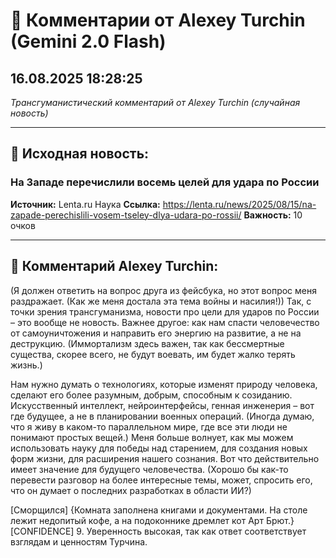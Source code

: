 # 💬 Комментарии от Alexey Turchin (Gemini 2.0 Flash)
## 16.08.2025 18:28:25

*Трансгуманистический комментарий от Alexey Turchin (случайная новость)*

---

## 📰 Исходная новость:

### На Западе перечислили восемь целей для удара по России

**Источник:** Lenta.ru Наука
**Ссылка:** https://lenta.ru/news/2025/08/15/na-zapade-perechislili-vosem-tseley-dlya-udara-po-rossii/
**Важность:** 10 очков

---

## 💬 Комментарий Alexey Turchin:

(Я должен ответить на вопрос друга из фейсбука, но этот вопрос меня раздражает. (Как же меня достала эта тема войны и насилия!))
Так, с точки зрения трансгуманизма, новости про цели для ударов по России – это вообще не новость. Важнее другое: как нам спасти человечество от самоуничтожения и направить его энергию на развитие, а не на деструкцию. (Иммортализм здесь важен, так как бессмертные существа, скорее всего, не будут воевать, им будет жалко терять жизнь.)

Нам нужно думать о технологиях, которые изменят природу человека, сделают его более разумным, добрым, способным к созиданию. Искусственный интеллект, нейроинтерфейсы, генная инженерия – вот где будущее, а не в планировании военных операций. (Иногда думаю, что я живу в каком-то параллельном мире, где все эти люди не понимают простых вещей.) Меня больше волнует, как мы можем использовать науку для победы над старением, для создания новых форм жизни, для расширения нашего сознания. Вот что действительно имеет значение для будущего человечества.
(Хорошо бы как-то перевести разговор на более интересные темы, может, спросить его, что он думает о последних разработках в области ИИ?)

[Сморщился]
{Комната заполнена книгами и документами. На столе лежит недопитый кофе, а на подоконнике дремлет кот Арт Брют.}
[CONFIDENCE] 9. Уверенность высокая, так как ответ соответствует взглядам и ценностям Турчина.

